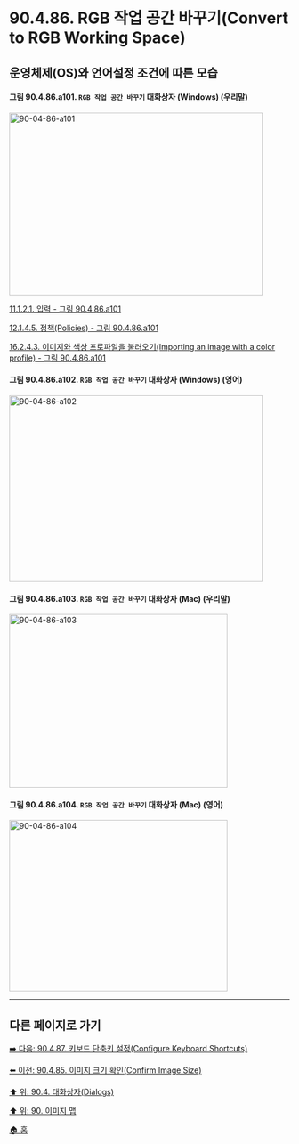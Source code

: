 # 90.4.86. RGB 작업 공간 바꾸기(Convert to RGB Working Space)
## 운영체제(OS)와 언어설정 조건에 따른 모습

<a id="90-04-86-a101"></a>

#### 그림 90.4.86.a101. `RGB 작업 공간 바꾸기` 대화상자 (Windows) (우리말)
<img width="455" height="328" alt="90-04-86-a101" src="https://github.com/wonder13662/gimp/assets/15767104/aafd69a7-9b1f-4fed-b378-0e0eeeed444d" />

[11.1.2.1. 입력 - 그림 90.4.86.a101](./11-01-02-01-input.md#90-04-86-a101)

[12.1.4.5. 정책(Policies) - 그림 90.4.86.a101](./12-01-04-05-policies.md#90-04-86-a101)

[16.2.4.3. 이미지와 색상 프로파일을 불러오기(Importing an image with a color profile) - 그림 90.4.86.a101](./16-02-04-03-importing_an_image_with_a_color_profile.md#90-04-86-a101)

<a id="90-04-86-a102"></a>

#### 그림 90.4.86.a102. `RGB 작업 공간 바꾸기` 대화상자 (Windows) (영어)
<img width="455" height="335" alt="90-04-86-a102" src="https://github.com/wonder13662/gimp/assets/15767104/46502094-07f6-4c7a-a1ad-0e0ac8db7a35" />

#### 그림 90.4.86.a103. `RGB 작업 공간 바꾸기` 대화상자 (Mac) (우리말)
<img width="392" height="312" alt="90-04-86-a103" src="https://github.com/wonder13662/gimp/assets/15767104/1cdd2670-3241-4a0b-a25a-312902f681cd" />

#### 그림 90.4.86.a104. `RGB 작업 공간 바꾸기` 대화상자 (Mac) (영어)
<img width="392" height="308" alt="90-04-86-a104" src="https://github.com/wonder13662/gimp/assets/15767104/df34ba3c-2863-49c7-9f42-9f734c34ebc1" />

***

## 다른 페이지로 가기

[➡️ 다음: 90.4.87. 키보드 단축키 설정(Configure Keyboard Shortcuts)](./90-04-0087-configure_keyboard_shortcuts.md)

[⬅️ 이전: 90.4.85. 이미지 크기 확인(Confirm Image Size)](./90-04-0085-confirm_image_size.md)

[⬆️ 위: 90.4. 대화상자(Dialogs)](./90-04-0000-dialogs.md)

[⬆️ 위: 90. 이미지 맵](./90-00-image-map.md)

[🏠 홈](./00-home.md)
